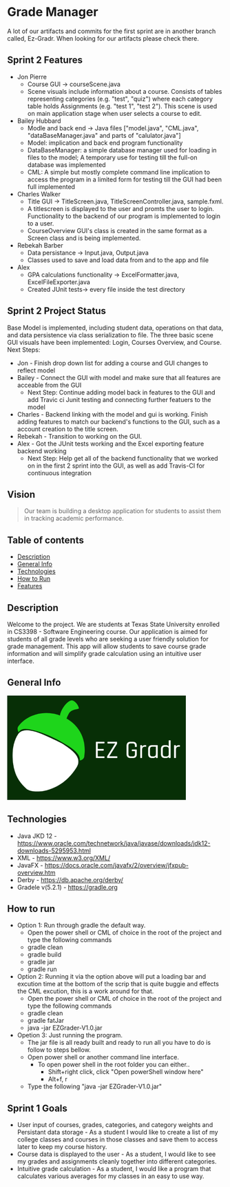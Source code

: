 # Grade Manager

A lot of our artifacts and commits for the first sprint are in another branch called, Ez-Gradr. When looking for our artifacts please check there.

## Sprint 2 Features
* Jon Pierre
  * Course GUI -> courseScene.java
  * Scene visuals include information about a course. Consists of tables representing categories (e.g. "test", "quiz") where each category table holds Assignments (e.g. "test 1", "test 2"). This scene is used on main application stage when user selects a course to edit.
* Bailey Hubbard
  * Modle and back end -> Java files ["model.java", "CML.java", "dataBaseManager.java" and parts of "calulator.java"]
  * Model: implication and back end program functionality
  * DataBaseManager: a simple database manager used for loading in files to the model; A temporary use for testing till the full-on database was implemented 
  * CML: A simple but mostly complete command line implication to access the program in a limited form for testing till the GUI had been full implemented
* Charles Walker
  * Title GUI -> TitleScreen.java, TitleScreenController.java, sample.fxml. 
  * A titlescreen is displayed to the user and promts the user to login. Functionality to the backend of our program is implemented to login to a user.
  * CourseOverview GUI's class is created in the same format as a Screen class and is being implemented.
* Rebekah Barber
  * Data persistance -> Input.java, Output.java
  * Classes used to save and load data from and to the app and file
* Alex
  * GPA calculations functionality -> ExcelFormatter.java, ExcelFileExporter.java
  * Created JUnit tests-> every file inside the test directory

## Sprint 2 Project Status
Base Model is implemented, including student data, operations on that data, and data persistence via class serialization to file. The three basic scene GUI visuals have been implemented: Login, Courses Overview, and Course.  
Next Steps:
* Jon - Finish drop down list for adding a course and GUI changes to reflect model
* Bailey - Connect the GUI with model and make sure that all features are acceable from the GUI
  * Next Step: Continue adding model back in features to the GUI and add Travic ci Junit testing and connecting further featuers to the model
* Charles - Backend linking with the model and gui is working. Finish adding features to match our backend's functions to the GUI, such as a account creation to the title screen.
* Rebekah -  Transition to working on the GUI.
* Alex - Got the JUnit tests working and the Excel exporting feature backend working
  * Next Step: Help get all of the backend functionality that we worked on in the first 2 sprint into the GUI, as well as add Travis-CI for continuous integration

## Vision
> Our team is building a desktop application for students to assist them in tracking academic performance.

## Table of contents
* [Description](#description)
* [General Info](#general-info)
* [Technologies](#technologies)
* [How to Run](#how-to-run)
* [Features](#features)

## Description
Welcome to the project. We are students at Texas State University enrolled in CS3398 - Software Engineering course.
Our application is aimed for students of all grade levels who are seeking a user friendly solution for grade management.
This app will allow students to save course grade information and will simplify grade calculation using an intuitive user interface.

## General Info
![Example screenshot](./img/EZ_Gradr.PNG)

## Technologies
* Java JKD 12 - https://www.oracle.com/technetwork/java/javase/downloads/jdk12-downloads-5295953.html
* XML - https://www.w3.org/XML/
* JavaFX - https://docs.oracle.com/javafx/2/overview/jfxpub-overview.htm
* Derby - https://db.apache.org/derby/
* Gradele v(5.2.1) - https://gradle.org

## How to run
* Option 1: Run through gradle the default way.
	* Open the power shell or CML of choice in the root of the project and type the following commands
	* gradle clean
	* gradle build
	* gradle jar 
	* gradle run
* Option 2: Running it via the option above will put a loading bar and excution time at the bottom of the scrip that is quite buggie and effects the CML excution, this is a work around for that.
	* Open the power shell or CML of choice in the root of the project and type the following commands
	* gradle clean
	* gradle fatJar
	* java -jar EZGrader-V1.0.jar
* Opetion 3: Just running the program.
	* The jar file is all ready built and ready to run all you have to do is follow to steps bellow.
	* Open power shell or another command line interface.
		* To open power shell in the root folder you can either..
			* Shift+right click, click "Open powerShell window here"
			* Alt+f, r
	* Type the following "java -jar EZGrader-V1.0.jar"

## Sprint 1 Goals
* User input of courses, grades, categories, and category weights and Persistant data storage - As a student I would like to create a list of my college classes and courses in those classes and save them to access later to keep my course history.
* Course data is displayed to the user - As a student, I would like to see my grades and assignments cleanly together into different categories.
* Intuitive grade calculation - As a student, I would like a program that calculates various averages for my classes in an easy to use way.
  
  
